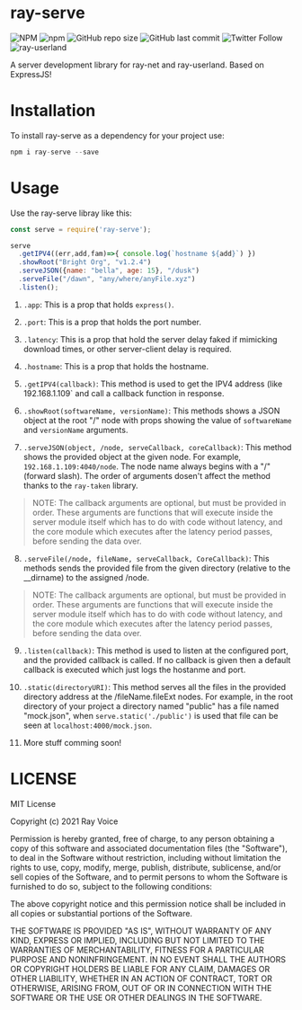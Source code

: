 # ray-serve
![NPM](https://img.shields.io/npm/l/ray-serve)
![npm](https://img.shields.io/npm/v/ray-serve)
![GitHub repo size](https://img.shields.io/github/repo-size/ray6464/ray-serve)
![GitHub last commit](https://img.shields.io/github/last-commit/ray6464/ray-serve)
![Twitter Follow](https://img.shields.io/twitter/follow/rayshorthead?style=social)
![ray-userland](https://img.shields.io/badge/ray%20userland-ray%20net-220713)

A server development library for ray-net and ray-userland. Based on ExpressJS!


# Installation
To install ray-serve as a dependency for your project use:
```javascript
npm i ray-serve --save
```

# Usage
Use the ray-serve libray like this:
```javascript
const serve = require('ray-serve');

serve
  .getIPV4((err,add,fam)=>{ console.log(`hostname ${add}`) })
  .showRoot("Bright Org", "v1.2.4")
  .serveJSON({name: "bella", age: 15}, "/dusk")
  .serveFile("/dawn", "any/where/anyFile.xyz")
  .listen();

```

1. `.app`: This is a prop that holds `express()`.

2. `.port`: This is a prop that holds the port number.

3. `.latency`: This is a prop that hold the server delay faked if mimicking download times, or other server-client delay is required.

4. `.hostname`: This is a prop that holds the hostname.

5. `.getIPV4(callback)`: This method is used to get the IPV4 address (like 192.168.1.109` and call a callback function in response.

6. `.showRoot(softwareName, versionName)`: This methods shows a JSON object at the root "/" node with props showing the value of `softwareName` and `versionName` arguments.

7. `.serveJSON(object, /node, serveCallback, coreCallback)`: This method shows the provided object at the given node. For example, `192.168.1.109:4040/node`. The node name always begins with a "/" (forward slash). The order of arguments dosen't affect the method thanks to the `ray-taken` library.

> NOTE: The callback arguments are optional, but must be provided in order. These arguments are functions that will execute inside the server module itself which has to do with code without latency, and the core module which executes after the latency period passes, before sending the data over.

8. `.serveFile(/node, fileName, serveCallback, CoreCallback)`: This methods sends the provided file from the given directory (relative to the __dirname) to the assigned /node.

> NOTE: The callback arguments are optional, but must be provided in order. These arguments are functions that will execute inside the server module itself which has to do with code without latency, and the core module which executes after the latency period passes, before sending the data over.

9. `.listen(callback)`: This method is used to listen at the configured port, and the provided callback is called. If no callback is given then a default callback is executed which just logs the hostanme and port.

10. `.static(directoryURI)`: This method serves all the files in the provided directory address at the /fileName.fileExt nodes. For example, in the root directory of your project a directory named "public" has a file named "mock.json", when `serve.static('./public')` is used that file can be seen at `localhost:4000/mock.json`.

11. More stuff comming soon!

# LICENSE

MIT License

Copyright (c) 2021 Ray Voice

Permission is hereby granted, free of charge, to any person obtaining a copy
of this software and associated documentation files (the "Software"), to deal
in the Software without restriction, including without limitation the rights
to use, copy, modify, merge, publish, distribute, sublicense, and/or sell
copies of the Software, and to permit persons to whom the Software is
furnished to do so, subject to the following conditions:

The above copyright notice and this permission notice shall be included in all
copies or substantial portions of the Software.

THE SOFTWARE IS PROVIDED "AS IS", WITHOUT WARRANTY OF ANY KIND, EXPRESS OR
IMPLIED, INCLUDING BUT NOT LIMITED TO THE WARRANTIES OF MERCHANTABILITY,
FITNESS FOR A PARTICULAR PURPOSE AND NONINFRINGEMENT. IN NO EVENT SHALL THE
AUTHORS OR COPYRIGHT HOLDERS BE LIABLE FOR ANY CLAIM, DAMAGES OR OTHER
LIABILITY, WHETHER IN AN ACTION OF CONTRACT, TORT OR OTHERWISE, ARISING FROM,
OUT OF OR IN CONNECTION WITH THE SOFTWARE OR THE USE OR OTHER DEALINGS IN THE
SOFTWARE.

